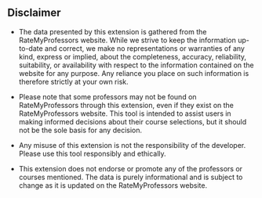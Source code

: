 ## Disclaimer

- The data presented by this extension is gathered from the RateMyProfessors website. While we strive to keep the information up-to-date and correct, we make no representations or warranties of any kind, express or implied, about the completeness, accuracy, reliability, suitability, or availability with respect to the information contained on the website for any purpose. Any reliance you place on such information is therefore strictly at your own risk.

- Please note that some professors may not be found on RateMyProfessors through this extension, even if they exist on the RateMyProfessors website. This tool is intended to assist users in making informed decisions about their course selections, but it should not be the sole basis for any decision.

- Any misuse of this extension is not the responsibility of the developer. Please use this tool responsibly and ethically.

- This extension does not endorse or promote any of the professors or courses mentioned. The data is purely informational and is subject to change as it is updated on the RateMyProfessors website.